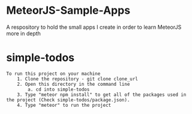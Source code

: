 # MeteorJS-Sample-Apps
A respository to hold the small apps I create in order to learn MeteorJS more in depth

# simple-todos
    To run this project on your machine 
        1. Clone the repository - git clone clone_url
        2. Open this directory in the command line
            a. cd into simple-todos
        3. Type "meteor npm install" to get all of the packages used in the project (Check simple-todos/package.json).
        4. Type "meteor" to run the project
